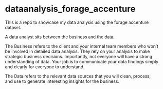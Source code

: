 # dataanalysis_forage_accenture
This is a repo to showcase my data analysis using the forage accenture dataset.

A data analyst sits between the business and the data.

The Business refers to the client and your internal team members who won’t be involved in detailed data analysis.
They rely on your analysis to make strategic business decisions.
Importantly, not everyone will have a strong understanding of data. Your job is to communicate your data findings simply and clearly for everyone to understand.

The Data refers to the relevant data sources that you will clean, process, and use to generate interesting insights for the business.
